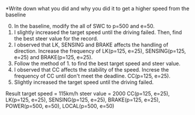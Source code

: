 *Write down what you did and why you did it to get a higher speed from the baseline

0. In the baseline, modify the all of SWC to p=500 and e=50.
1. I slightly increased the target speed until the driving failed. Then, find the best steer value for the record.
2. I observed that LK, SENSING and BRAKE affects the handling of direction. Increase the frequency of LK(p=125, e=25), SENSING(p=125, e=25) and BRAKE(p=125, e=25).
3. Follow the method of 1. to find the best target speed and steer value.
4. I observed that CC affects the stability of the speed. Increse the frequency of CC until don't meet the deadline. CC(p=125, e=25).
5. Slightly increased the target speed until the driving failed.

Result
target speed = 115km/h
steer value = 2000
CC(p=125, e=25), LK(p=125, e=25), SENSING(p=125, e=25), BRAKE(p=125, e=25), POWER(p=500, e=50), LOCAL(p=500, e=50)

